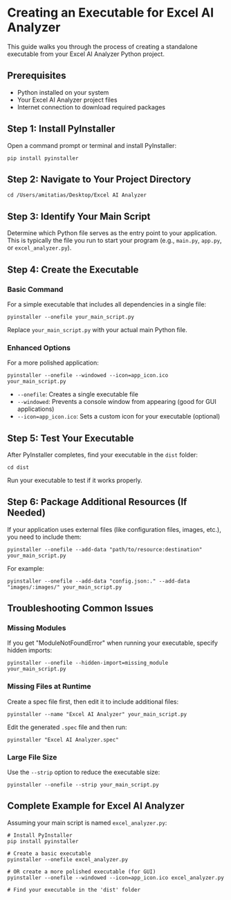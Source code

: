 # Creating an Executable for Excel AI Analyzer

This guide walks you through the process of creating a standalone executable from your Excel AI Analyzer Python project.

## Prerequisites

- Python installed on your system
- Your Excel AI Analyzer project files
- Internet connection to download required packages

## Step 1: Install PyInstaller

Open a command prompt or terminal and install PyInstaller:

```
pip install pyinstaller
```

## Step 2: Navigate to Your Project Directory

```
cd /Users/amitatias/Desktop/Excel AI Analyzer
```

## Step 3: Identify Your Main Script

Determine which Python file serves as the entry point to your application. This is typically the file you run to start your program (e.g., `main.py`, `app.py`, or `excel_analyzer.py`).

## Step 4: Create the Executable

### Basic Command
For a simple executable that includes all dependencies in a single file:

```
pyinstaller --onefile your_main_script.py
```

Replace `your_main_script.py` with your actual main Python file.

### Enhanced Options
For a more polished application:

```
pyinstaller --onefile --windowed --icon=app_icon.ico your_main_script.py
```

- `--onefile`: Creates a single executable file
- `--windowed`: Prevents a console window from appearing (good for GUI applications)
- `--icon=app_icon.ico`: Sets a custom icon for your executable (optional)

## Step 5: Test Your Executable

After PyInstaller completes, find your executable in the `dist` folder:

```
cd dist
```

Run your executable to test if it works properly.

## Step 6: Package Additional Resources (If Needed)

If your application uses external files (like configuration files, images, etc.), you need to include them:

```
pyinstaller --onefile --add-data "path/to/resource:destination" your_main_script.py
```

For example:
```
pyinstaller --onefile --add-data "config.json:." --add-data "images/:images/" your_main_script.py
```

## Troubleshooting Common Issues

### Missing Modules
If you get "ModuleNotFoundError" when running your executable, specify hidden imports:

```
pyinstaller --onefile --hidden-import=missing_module your_main_script.py
```

### Missing Files at Runtime
Create a spec file first, then edit it to include additional files:

```
pyinstaller --name "Excel AI Analyzer" your_main_script.py
```

Edit the generated `.spec` file and then run:

```
pyinstaller "Excel AI Analyzer.spec"
```

### Large File Size
Use the `--strip` option to reduce the executable size:

```
pyinstaller --onefile --strip your_main_script.py
```

## Complete Example for Excel AI Analyzer

Assuming your main script is named `excel_analyzer.py`:

```
# Install PyInstaller
pip install pyinstaller

# Create a basic executable
pyinstaller --onefile excel_analyzer.py

# OR create a more polished executable (for GUI)
pyinstaller --onefile --windowed --icon=app_icon.ico excel_analyzer.py

# Find your executable in the 'dist' folder
```